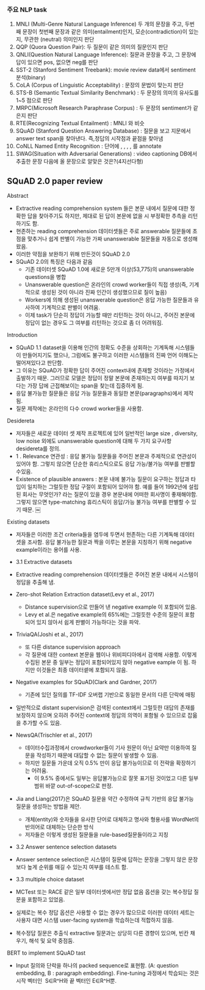 ### 주요 NLP task
1. MNLI (Multi-Genre Natural Language Inference)
두 개의 문장을 주고, 두번째 문장이 첫번째 문장과 같은 의미(entailment)인지, 모순(contradiction)이 있는지, 무관한 (neutral) 의미인지 판단
2. QQP (Quora Question Pair): 두 질문이 같은 의미의 질문인지 판단
3. QNLI(Question Natural Language Inference): 질문과 문장을 주고, 그 문장에 답이 있으면 pos, 없으면 neg를 판단
4. SST-2 (Stanford Sentiment Treebank): movie review data에서 sentiment 분석(binary)
5. CoLA (Corpus of Linguistic Acceptability) : 문장의 문법이 맞는지 판단
6. STS-B (Semantic Textual Similarity Benchmark) : 두 문장의 의미의 유사도를 1~5 점으로 판단
7. MRPC(Microsoft Research Paraphrase Corpus) : 두 문장의 sentiment가 같은지 판단
8. RTE(Recognizing Textual Entailment) : MNLI 와 비슷
9. SQuAD (Stanford Question Answering Database) : 질문을 보고 지문에서 answer text span을 찾아낸다. 즉,정답의 시작점과 끝점을 찾아냄
10. CoNLL Named Entity Recognition : 단어에 <Person>, <Organization>, <Location>, <Miscellaneous>, <OtherNot named entity> 를 annotate
11. SWAG(Situation with Adversarial Generations) : video captioning DB에서 추출한 문장 다음에 올 문장으로 알맞은 것은?(4지선다형)



## SQuAD 2.0 paper review
Abstract
- Extractive reading comprehension system 들은 본문 내에서 질문에 대한 정확한 답을 찾아주기도 하지만, 제대로 된 답이 본문에 없을 시 부정확한 추측을 리턴하기도 함.
- 현존하는 reading comprehension 데이터셋들은 주로 answerable 질문들에 초점을 맞추거나 쉽게 판별이 가능한 가짜 unanswerable 질문들을 자동으로 생성해왔음.
- 이러한 약점을 보완하기 위해 만든것이 SQuAD 2.0
- SQuAD 2.0의 특징은 다음과 같음
    - 기존 데이터셋 SQuAD 1.0에 새로운 5만개 이상(53,775)의 unanswerable questions을 병합
    - Unanswerable question은 온라인의 crowd worker들이 직접 생성(즉, 기계적으로 생성된 것이 아니라 진짜 인간이 생성했으므로 질이 높음)
    - Workers에 의해 생성된 unanswerable question은 응답 가능한 질문들과 유사하여 기계적으로 판별이 어려움.
    - 이제 task가 단순히 정답이 가능할 때만 리턴하는 것이 아니고, 주어진 본문에 정답이 없는 경우도 그 여부를 리턴하는 것으로 좀 더 어려워짐.


Introduction
- SQuAD 1.1 dataset을 이용해 인간의 정확도 수준을 상회하는 기계독해 시스템들이 만들어지기도 했으나, 그럼에도 불구하고 이러한 시스템들의 진짜 언어 이해도는 떨어져있다고 판단함.
- 그 이유는 SQuAD가 정확한 답이 주어진 context내에 존재할 것이라는 가정에서출발하기 때문. 그러므로 모델은 정답이 정말 본문에 존재하는지 여부를 따지기 보다는 가장 답에 근접해보이는 span을 찾는데 집중하게 됨.
- 응답 불가능한 질문들은 응답 가능 질문들과 동일한 본문(paragraphs)에서 제작됨.
- 질문 제작에는 온라인의 다수 crowd worker들을 사용함.



Desidereta
- 저자들은 새로운 데이터 셋 제작 프로젝트에 있어 일반적인 large size , diversity, low noise 외에도 unanswerable question에 대해 두 가지 요구사항 desidereta를 정의.
- 1 . Relevance 연관성 : 응답 불가능 질문들을 주어진 본문과 주제적으로 연관성이 있어야 함. 그렇지 않으면 단순한 휴리스틱으로도 응답 가능/불가능 여부를 판별할 수있음.
- Existence of plausible answers : 본문 내에 불가능 질문이 요구하는 정답과 타입이 일치하는 그럴듯한 정답 구절이 포함되어 있어야 함. 예를 들어 1992년에 설립된 회사는 무엇인가? 라는 질문이 있을 경우 본문내에 어떠한 회사명이 좋재해야함. 그렇지 않으면 type-matching 휴리스틱이 응답/가능 불가능 여부를 판별할 수 있기 때문.
￼


Existing datasets
- 저자들은 이러한 조건 criteria들을 염두에 두면서 현존하는 다른 기계독해 데이터셋을 조사함. 응답 불가능한 질문과 짝을 이루는 본문을 지칭하기 위해 negative example이라는 용어를 사용.

- 3.1 Extractive datasets
- Extractive reading comprehension 데이터셋들은 주어진 본문 내에서 시스템이 정답을 추출해 냄.
- Zero-shot Relation Extraction dataset(Levy et al., 2017)
    - Distance supervision으로 만들어 낸 negative example 이 포함되어 있음.
    - Levy et al.은 negative example의 65%에는 그럴듯한 수준의 질문이 포함되어 있지 않아서 쉽게 판별이 가능하다는 것을 파악.
- TriviaQA(Joshi et al., 2017)
    - 또 다른 distance supervision approach
    - 각 질문에 대한 context 본문을 웹이나 위비피디아에서 검색해 사용함. 이렇게 수집된 본문 중 일부는 정답이 포함되어있지 않아 negative eample 이 됨. 하지만 이것들은 최종 데이터셑에 포함되지 않음.
- Negative examples for SQuAD(Clark and Gardner, 2017)
    - 기존에 있던 질의를 TF-IDF 오버랩 기반으로 동일한 문서의 다른 단락에 매핑
- 일반적으로 distant supervision은 검색된 context에서 그럴듯한 대답의 존재를 보장하지 않으며 오히려 주어진 context에 정답의 의역이 포함될 수 있으므로 잡읆을 추가할 수도 있음.
- NewsQA(Trischler et al., 2017)
    - 데이터수집과정에서 crowdworker들이 기사 원문이 아닌 요약만 이용하여 질문을 작성하기 때문에 대답할 수 없는 질문이 발생할 수 있음.
    - 하지만 질문들 가운데 오직 0.5% 만이 응답 불가능이므로 이 전략을 확장하기는 어려움.
        - 이 9.5% 중에서도 일부는 응답불가능으로 잘못 표기된 것이었고 다른 일부 범위 바깥 out-of-scope으로 판정.
- Jia and Liang(2017)은 SQuAD 질문을 약간 수정하여 규칙 기반의 응답 불가능 질문을 생성하는 방법을 제안.
    - 개체(entity)와 숫자들을 유사한 단어로 대체하고 명사와 형용사를 WordNet의 반의어로 대체하는 단순한 방식
    - 저자들은 이렇게 생성된 질문들을 rule-based질문들이라고 지칭


- 3.2 Answer sentence selection datasets
- Answer sentence selection은 시스템이 질문에 답하는 문장을 그렇지 않은 문장보다 높게 순위를 매길 수 있는지 여부를 테스트 함.

- 3.3 multiple choice dataset
- MCTest 또는 RACE 같은 일부 데이터셋에서만 정답 없음 옵션을 갖는 복수정답 질문을 포함하고 있었음.
- 실제로는 복수 정답 옵션은 사용할 수 없는 경우가 많으므로 이러한 데이터 세트는 사용자 대면 시스템 user-facing system을 학습하는데 적합하지 않음.
- 복수정답 질문은 추출식 extractive 질문과는 상당히 다른 경향이 있으며, 빈칸 채우기, 해석 및 요약 중점둠.


BERT to implement SQuAD tast
- Input 질의와 단락을 하나의 packed sequence로 표현함. (A: question embedding, B : paragraph embedding). Fine-tuning 과정에서 학습되는 것은 시작 벡터인  S∈R^H와 끝 벡터인 E∈R^H뿐.
